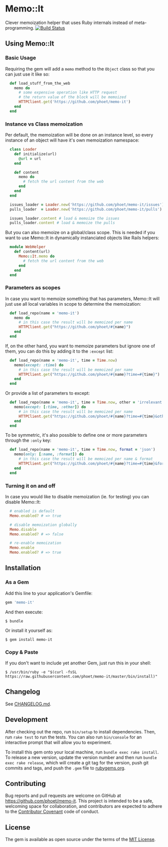 # Memo::It

Clever memoization helper that uses Ruby internals instead of meta-programming. [![Build Status](https://travis-ci.org/phoet/memo-it.svg?branch=master)](https://travis-ci.org/phoet/memo-it)

## Using Memo::It

### Basic Usage

Requiring the gem will add a `memo` method to the `Object` class so that you can just use it like so:

```ruby
  def load_stuff_from_the_web
    memo do
      # some expensive operation like HTTP request
      # the return value of the block will be memoized
      HTTPClient.get('https://github.com/phoet/memo-it')
    end
  end
```

### Instance vs Class memoization

Per default, the memoization will be done on an instance level,
so every instance of an object will have it's own memoization namespace:

```ruby
  class Loader
    def initialize(url)
      @url = url
    end

    def content
      memo do
        # fetch the url content from the web
      end
    end
  end

  issues_loader = Loader.new('https://github.com/phoet/memo-it/issues')
  pulls_loader  = Loader.new('https://github.com/phoet/memo-it/pulls')

  issues_loader.content # load & memoize the issues
  pulls_loader.content # load & memoize the pulls
```

But you can also memoize on a global/class scope.
This is needed if you want to use Memo::It in dynamically instanciated objects like Rails helpers:

```ruby
  module WebHelper
    def content(url)
      Memo::It.memo do
        # fetch the url content from the web
      end
    end
  end
```

### Parameters as scopes

In case you want to memoize something that has parameters, Memo::It will just use all local variables in scope to determine the memoization:

```ruby
  def load_repo(name = 'memo-it')
    memo do
      # in this case the result will be memoized per name
      HTTPClient.get("https://github.com/phoet/#{name}")
    end
  end
```

If, on the other hand, you want to memoize parameters but ignore one of them,
you can do this by adding it to the `:except` list:

```ruby
  def load_repo(name = 'memo-it', time = Time.now)
    memo(except: :time) do
      # in this case the result will be memoized per name
      HTTPClient.get("https://github.com/phoet/#{name}?time=#{time}")
    end
  end
```

Or provide a list of parameters to except:

```ruby
  def load_repo(name = 'memo-it', time = Time.now, other = 'irrelevant')
    memo(except: [:time, :other]) do
      # in this case the result will be memoized per name
      HTTPClient.get("https://github.com/phoet/#{name}?time=#{time}&other=#{other}")
    end
  end
```

To be symmetric, it's also possible to define one or more parameters through the `:only` key:

```ruby
  def load_repo(name = 'memo-it', time = Time.now, format = 'json')
    memo(only: [:name, :format]) do
      # in this case the result will be memoized per name & format
      HTTPClient.get("https://github.com/phoet/#{name}?time=#{time}&format=#{format}")
    end
  end
```

### Turning it on and off

In case you would like to disable memoization (ie. for testing) you can disable Memo::It:

```ruby
  # enabled is default
  Memo.enabled? # => true

  # disable memoization globally
  Memo.disable
  Memo.enabled? # => false

  # re-enable memoization
  Memo.enable
  Memo.enabled? # => true
```

## Installation

### As a Gem

Add this line to your application's Gemfile:

```ruby
gem 'memo-it'
```

And then execute:

    $ bundle

Or install it yourself as:

    $ gem install memo-it

### Copy & Paste

If you don't want to include yet another Gem, just run this in your shell:

    $ /usr/bin/ruby -e "$(curl -fsSL https://raw.githubusercontent.com/phoet/memo-it/master/bin/install)"

## Changelog

See [CHANGELOG.md](https://github.com/phoet/memo-it/blob/master/CHANGELOG.md).

## Development

After checking out the repo, run `bin/setup` to install dependencies. Then, run `rake test` to run the tests. You can also run `bin/console` for an interactive prompt that will allow you to experiment.

To install this gem onto your local machine, run `bundle exec rake install`. To release a new version, update the version number and then run `bundle exec rake release`, which will create a git tag for the version, push git commits and tags, and push the `.gem` file to [rubygems.org](https://rubygems.org).

## Contributing

Bug reports and pull requests are welcome on GitHub at https://github.com/phoet/memo-it. This project is intended to be a safe, welcoming space for collaboration, and contributors are expected to adhere to the [Contributor Covenant](http://contributor-covenant.org) code of conduct.


## License

The gem is available as open source under the terms of the [MIT License](http://opensource.org/licenses/MIT).

